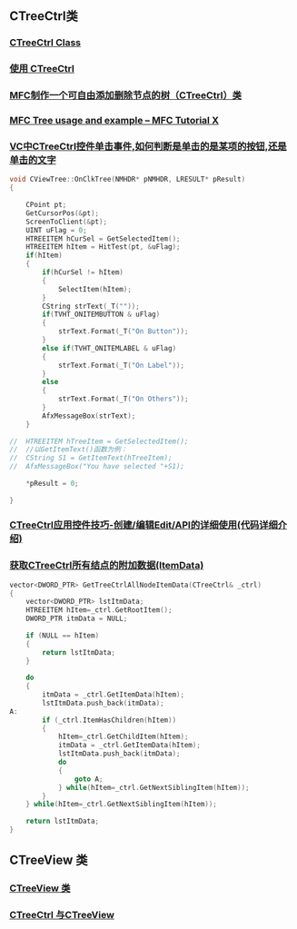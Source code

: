 ## CTreeCtrl类
### [CTreeCtrl Class](https://docs.microsoft.com/zh-cn/cpp/mfc/reference/ctreectrl-class?view=vs-2019)
### [使用 CTreeCtrl](https://docs.microsoft.com/zh-cn/cpp/mfc/using-ctreectrl?view=vs-2019)
### [MFC制作一个可自由添加删除节点的树（CTreeCtrl）类](https://blog.csdn.net/zhuzexujiaxing/article/details/70483893)
### [MFC Tree usage and example – MFC Tutorial X](http://www.codersource.net/2010/01/30/mfc-tree-usage-and-example/)
### [VC中CTreeCtrl控件单击事件,如何判断是单击的是某项的按钮,还是单击的文字](https://blog.csdn.net/qq_23992597/article/details/51007202)
```cpp
void CViewTree::OnClkTree(NMHDR* pNMHDR, LRESULT* pResult)
{
 
	CPoint pt;
	GetCursorPos(&pt);
	ScreenToClient(&pt);
	UINT uFlag = 0;
	HTREEITEM hCurSel = GetSelectedItem();
	HTREEITEM hItem = HitTest(pt, &uFlag);
	if(hItem)
	{
		if(hCurSel != hItem)
		{
			SelectItem(hItem);
		}
		CString strText(_T(""));
		if(TVHT_ONITEMBUTTON & uFlag)
		{
			strText.Format(_T("On Button"));
		}
		else if(TVHT_ONITEMLABEL & uFlag)
		{
			strText.Format(_T("On Label"));
		}
		else
		{
			strText.Format(_T("On Others"));
		}
		AfxMessageBox(strText);
	} 
 
// 	HTREEITEM hTreeItem = GetSelectedItem(); 
// 	//以GetItemText()函数为例： 
// 	CString S1 = GetItemText(hTreeItem); 
// 	AfxMessageBox("You have selected "+S1);
 
	*pResult = 0;
 
}
```
### [CTreeCtrl应用控件技巧-创建/编辑Edit/API的详细使用(代码详细介绍)](https://blog.csdn.net/fantuanxiaot/article/details/76147580)
### [获取CTreeCtrl所有结点的附加数据(ItemData)](https://blog.csdn.net/wennuan80/article/details/52839618)
```cpp
vector<DWORD_PTR> GetTreeCtrlAllNodeItemData(CTreeCtrl& _ctrl)
{
	vector<DWORD_PTR> lstItmData;
	HTREEITEM hItem=_ctrl.GetRootItem();
	DWORD_PTR itmData = NULL;
 
	if (NULL == hItem)
	{
		return lstItmData;
	}
	
	do
	{
		itmData = _ctrl.GetItemData(hItem);
		lstItmData.push_back(itmData);
A:
		if (_ctrl.ItemHasChildren(hItem))
		{
			hItem=_ctrl.GetChildItem(hItem);
			itmData = _ctrl.GetItemData(hItem);
			lstItmData.push_back(itmData);
			do
			{
				goto A;
			} while(hItem=_ctrl.GetNextSiblingItem(hItem));
		}
	} while(hItem=_ctrl.GetNextSiblingItem(hItem));
 
	return lstItmData;
}
```

## CTreeView 类
### [CTreeView 类](https://docs.microsoft.com/zh-cn/cpp/mfc/reference/ctreeview-class?view=vs-2019)
### [CTreeCtrl 与CTreeView](https://docs.microsoft.com/zh-cn/cpp/mfc/ctreectrl-vs-ctreeview?view=vs-2019)
